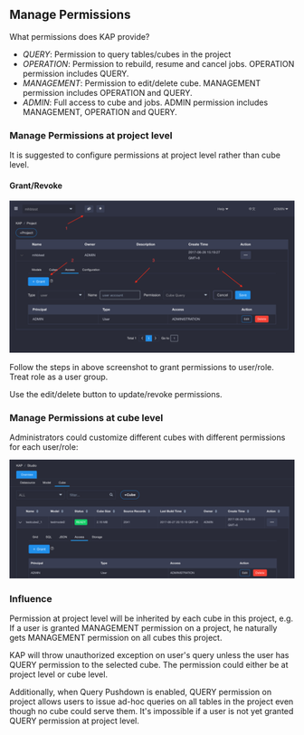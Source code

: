 ## Manage Permissions

What permissions does KAP provide?

- *QUERY*: Permission to query tables/cubes in the project
- *OPERATION*: Permission to rebuild, resume and cancel jobs. OPERATION permission includes QUERY.
- *MANAGEMENT*: Permission to edit/delete cube. MANAGEMENT permission includes OPERATION and QUERY.
- *ADMIN*: Full access to cube and jobs. ADMIN permission includes MANAGEMENT, OPERATION and QUERY.

### Manage Permissions at project level

It is suggested to configure permissions at project level rather than cube level.

#### Grant/Revoke

![](images/acl/acl_en.1.png)

Follow the steps in above screenshot to grant permissions to user/role. Treat role as a user group.

Use the edit/delete button to update/revoke permissions.



### Manage Permissions at cube level



Administrators could customize different cubes with different permissions for each user/role:

![](images/acl/acl_en.2.png)



### Influence

Permission at project level will be inherited by each cube in this project, e.g. If a user is granted MANAGEMENT
permission on a project, he naturally gets MANAGEMENT permission on all cubes this project. 

KAP will throw unauthorized exception on user's query unless the user has QUERY permission to the selected cube. The permission 
could either be at project level or cube level.

Additionally, when Query Pushdown is enabled, QUERY permission on project allows users to issue ad-hoc queries on all tables in the project even though no cube could serve them. It's impossible if 
a user is not yet granted QUERY permission at project level.
